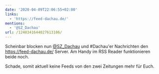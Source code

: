 ```yaml
---
date: '2020-04-09T22:06:55+02:00'
links:
  - 'https://feed-dachau.de/'
mentions:
  - '@SZ_Dachau'
url: /1248341644027613186/
---
```

Scheinbar blocken nun [@SZ_Dachau](https://twitter.com/@SZ_Dachau) und #Dachau'er Nachrichten den https://feed-dachau.de/ Server. Am Handy im RSS Reader funktionieren beide noch.

Schade, somit aktuell keine Feeds von den zwei Zeitungen mehr für Euch.
